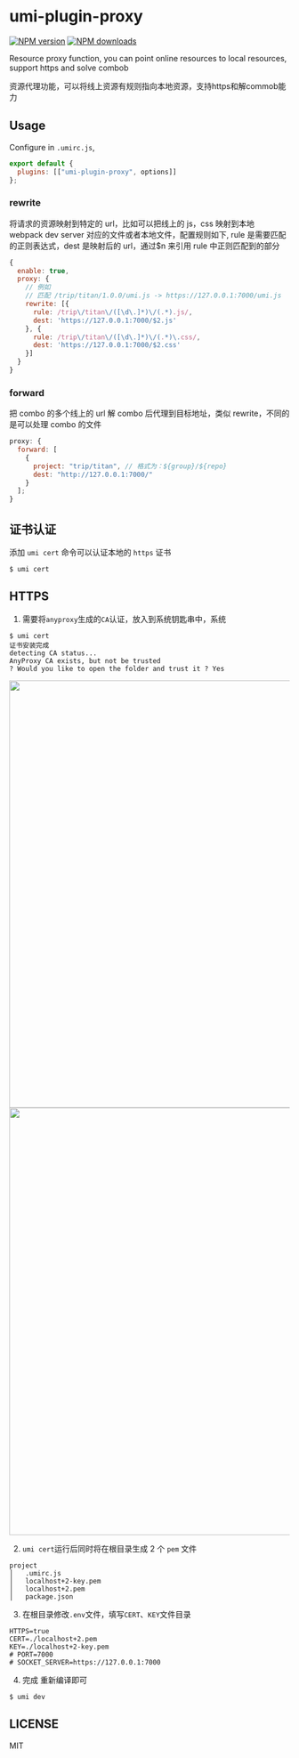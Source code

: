 # umi-plugin-proxy

[![NPM version](https://img.shields.io/npm/v/umi-plugin-proxy.svg?style=flat)](https://npmjs.org/package/umi-plugin-proxy)
[![NPM downloads](http://img.shields.io/npm/dm/umi-plugin-proxy.svg?style=flat)](https://npmjs.org/package/umi-plugin-proxy)

Resource proxy function, you can point online resources to local resources, support https and solve combob

资源代理功能，可以将线上资源有规则指向本地资源，支持https和解commob能力

## Usage

Configure in `.umirc.js`,

```js
export default {
  plugins: [["umi-plugin-proxy", options]]
};
```

### rewrite

将请求的资源映射到特定的 url，比如可以把线上的 js，css 映射到本地 webpack dev server 对应的文件或者本地文件，配置规则如下, rule 是需要匹配的正则表达式，dest 是映射后的 url，通过\$n 来引用 rule 中正则匹配到的部分

```js
{
  enable: true,
  proxy: {
    // 例如 
    // 匹配 /trip/titan/1.0.0/umi.js -> https://127.0.0.1:7000/umi.js
    rewrite: [{
      rule: /trip\/titan\/([\d\.]*)\/(.*).js/,
      dest: 'https://127.0.0.1:7000/$2.js'
    }, {
      rule: /trip\/titan\/([\d\.]*)\/(.*)\.css/,
      dest: 'https://127.0.0.1:7000/$2.css'
    }]
  }
}

```

### forward

把 combo 的多个线上的 url 解 combo 后代理到目标地址，类似 rewrite，不同的是可以处理 combo 的文件

```js
proxy: {
  forward: [
    {
      project: "trip/titan", // 格式为：${group}/${repo}
      dest: "http://127.0.0.1:7000/"
    }
  ];
}
```

## 证书认证

添加 `umi cert` 命令可以认证本地的 `https` 证书

```shell
$ umi cert
```

## HTTPS

1. 需要将`anyproxy`生成的`CA`认证，放入到系统钥匙串中，系统
```
$ umi cert
证书安装完成
detecting CA status...
AnyProxy CA exists, but not be trusted
? Would you like to open the folder and trust it ? Yes
```

<img src="https://img.alicdn.com/tfs/TB1t3.MmEz1gK0jSZLeXXb9kVXa-1752-1184.png" width="768" />

<img src="https://img.alicdn.com/tfs/TB1nzsMmAL0gK0jSZFtXXXQCXXa-1114-864.png" width="768" />

2. `umi cert`运行后同时将在根目录生成 2 个 `pem` 文件

```
project  
│   .umirc.js
│   localhost+2-key.pem
│   localhost+2.pem
│   package.json

```

3. 在根目录修改`.env`文件，填写`CERT`、`KEY`文件目录

```
HTTPS=true
CERT=./localhost+2.pem
KEY=./localhost+2-key.pem
# PORT=7000
# SOCKET_SERVER=https://127.0.0.1:7000
```

4. 完成 重新编译即可

```
$ umi dev
```



## LICENSE

MIT
